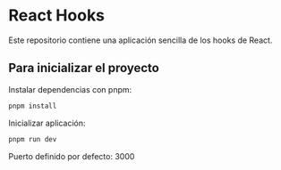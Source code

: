 # React Hooks

Este repositorio contiene una aplicación sencilla de los hooks de React.

## Para inicializar el proyecto

Instalar dependencias con pnpm:
```bash
pnpm install
```

Inicializar aplicación:
```bash
pnpm run dev
```

Puerto definido por defecto: 3000